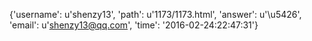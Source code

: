 {'username': u'shenzy13', 'path': u'1173/1173.html', 'answer': u'\u5426', 'email': u'shenzy13@qq.com', 'time': '2016-02-24:22:47:31'}